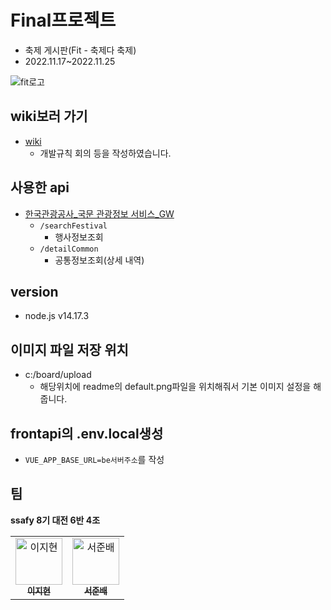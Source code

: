# Final프로젝트

- 축제 게시판(Fit - 축제다 축제)
- 2022.11.17~2022.11.25

![fit로고](https://user-images.githubusercontent.com/24247768/203729877-177a09a0-11af-4406-9424-875a21401908.png)

## wiki보러 가기

- [wiki](https://lab.ssafy.com/sjb378/finalfestival/-/wikis/home)
  - 개발규칙 회의 등을 작성하였습니다.

## 사용한 api

- [한국관광공사\_국문 관광정보 서비스\_GW](https://www.data.go.kr/tcs/dss/selectApiDataDetailView.do?publicDataPk=15101578#/)
  - `/searchFestival`
    - 행사정보조회
  - `/detailCommon`
    - 공통정보조회(상세 내역)

## version

- node.js v14.17.3

## 이미지 파일 저장 위치

- c:/board/upload
  - 해당위치에 readme의 default.png파일을 위치해줘서 기본 이미지 설정을 해줍니다.

## frontapi의 .env.local생성

- `VUE_APP_BASE_URL=be서버주소`를 작성

## 팀

<b>ssafy 8기 대전 6반 4조</b>

<table>
  <tr>
    <td align="center"><a href="https://github.com/jhyun3315"><img src="https://avatars.githubusercontent.com/u/37072549?v=4" width="75px;" alt="이지현"/><br /><sub><b>이지현</b></sub></a></td>
    <td align="center"><a href="https://github.com/deokisys"><img src="https://avatars2.githubusercontent.com/u/24247768?s=460&v=4" width="75px;" alt="서준배"/><br /><sub><b>서준배</b></sub></a></td>
  </tr>
</table>
